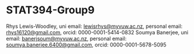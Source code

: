 # STAT394-Group9

Rhys Lewis-Woodley, uni email: lewisrhys@myvuw.ac.nz, personal email: rhys16120@gmail.com, orcid: 0000-0001-5414-0832
Soumya Banerjee, uni email: banerjsoum@myvuw.ac.nz, personal email: soumya.banerjee.6400@gmail.com, orcid: 0000-0001-5678-5095

